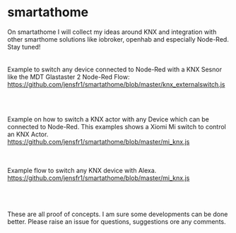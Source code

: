 # smartathome

On smartathome I will collect my ideas around KNX and integration with other smarthome solutions like iobroker, openhab and especially Node-Red. <br/>
Stay tuned!
<br />
<br />
<br />
Example to switch any device connected to Node-Red with a KNX Sesnor like the MDT Glastaster 2
Node-Red Flow: <br />
https://github.com/jensfr1/smartathome/blob/master/knx_externalswitch.js

<br />
<br />


Example on how to switch a KNX actor with any Device which can be connected to Node-Red. This examples shows a Xiomi Mi switch to control an KNX Actor. <br />
https://github.com/jensfr1/smartathome/blob/master/mi_knx.js

<br /><br />
Example flow to switch any KNX device with Alexa.<br />
https://github.com/jensfr1/smartathome/blob/master/mi_knx.js


<br />
<br />
<br />
These are all proof of concepts. I am sure some developments can be done better. Please raise an issue for questions, suggestions ore any comments. 
